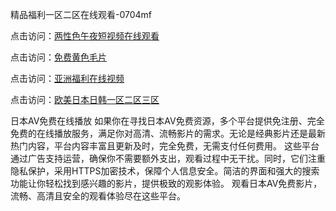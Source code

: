 精品福利一区二区在线观看-0704mf

点击访问：<a href="https://gfd-5xg.pages.dev/">两性色午夜短视频在线观看</a>

点击访问：<a href="https://fdhf-454.pages.dev/">免费黄色毛片</a>

点击访问：<a href="https://bered.pages.dev/">亚洲福利在线视频</a>

点击访问：<a href="https://rtj-3zo.pages.dev/">欧美日本日韩一区二区三区</a>

日本AV免费在线播放
如果你在寻找日本AV免费资源，多个平台提供免注册、完全免费的在线播放服务，满足你对高清、流畅影片的需求。无论是经典影片还是最新热门内容，平台内容丰富且更新及时，完全免费，无需支付任何费用。
这些平台通过广告支持运营，确保你不需要额外支出，观看过程中无干扰。同时，它们注重隐私保护，采用HTTPS加密技术，保障个人信息安全。简洁的界面和强大的搜索功能让你轻松找到感兴趣的影片，提供极致的观影体验。
观看日本AV免费影片，流畅、高清且安全的观看体验尽在这些平台。

<span style="display:none;">[Canonical link](）</span>


